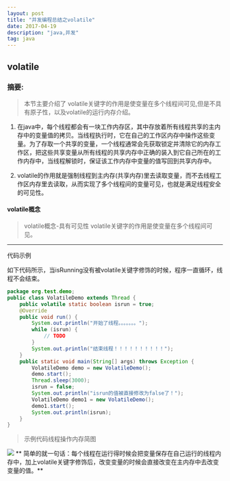 ```yaml
---
layout: post
title: "并发编程总结之volatile"
date: 2017-04-19 
description: "java,并发"
tag: java
--- 
```



  


## volatile

### 摘要:
>本节主要介绍了 volatile关键字的作用是使变量在多个线程间可见,但是不具有原子性，以及volatile的运行内存介绍。

1.  在java中，每个线程都会有一块工作内存区，其中存放着所有线程共享的主内存中的变量值的拷贝。当线程执行时，它在自己的工作区内存中操作这些变量。为了存取一个共享的变量，一个线程通常会先获取锁定并清除它的内存工作区，把这些共享变量从所有线程的共享内存中正确的装入到它自己所在的工作内存中，当线程解锁时，保证该工作内存中变量的值写回到共享内存中。

2. volatile的作用就是强制线程到主内存(共享内存)里去读取变量，而不去线程工作区内存里去读取，从而实现了多个线程间的变量可见，也就是满足线程安全的可见性。

#### volatile概念

> volatile概念-具有可见性
>volatile关键字的作用是使变量在多个线程间可见。


------------

代码示例

如下代码所示，当isRunning没有被volatile关键字修饰的时候，程序一直循环，线程不会结束。   

```java
package org.test.demo;
public class VolatileDemo extends Thread {
    public volatile static boolean isrun = true;
    @Override
    public void run() {
        System.out.println("开始了线程。。。。。。。");
        while (isrun) {
            // TODO
        }
        System.out.println("结束线程！！！！！！！！！！");
    }
    public static void main(String[] args) throws Exception {
        VolatileDemo demo = new VolatileDemo();
        demo.start();
        Thread.sleep(3000);
        isrun = false;
        System.out.println("isrun的值被直接修改为false了！");
        VolatileDemo demo1 = new VolatileDemo();
        demo1.start();
        System.out.println(isrun);
    }
}
```
>示例代码线程操作内存简图


![](http://4315e09a.wiz03.com/share/resources/1979724e-d028-4426-879c-1da87ab79cae/index_files/0.10723634906189816.png)
** 简单的就一句话：每个线程在运行得时候会把变量保存在自己运行的线程内存中，加上volatile关键字修饰后，改变变量的时候会直接改变在主内存中去改变变量的值。**

